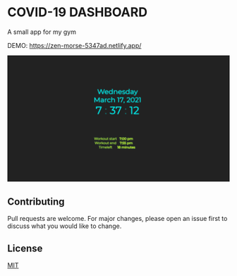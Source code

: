 # COVID-19 DASHBOARD

A small app for my gym

DEMO: https://zen-morse-5347ad.netlify.app/

![alt text](https://raw.githubusercontent.com/sanoylab/gym-announcement/master/screenshot.png)

## Contributing

Pull requests are welcome. For major changes, please open an issue first to discuss what you would like to change.

## License

[MIT](https://choosealicense.com/licenses/mit/)
